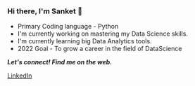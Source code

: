 ### Hi there, I'm Sanket 👋

- Primary Coding language - Python
- I'm currently working on mastering my Data Science skills.
- I'm currently learning big Data Analytics tools.
- 2022 Goal - To grow a career in the field of DataScience


<p align="left">
  <b><i>Let's connect! Find me on the web.</i></b>
  
 [LinkedIn](https://www.linkedin.com/in/sanket-patel-489271170/ "Linkedin") &nbsp; &nbsp;


